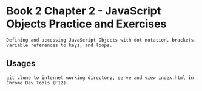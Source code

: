 # Book 2 Chapter 2 - JavaScript Objects Practice and Exercises
  
	Defining and accessing JavaScript Objects with dot notation, brackets, variable references to keys, and loops.

## Usages
	
	git clone to internet working directory, serve and view index.html in Chrome Dev Tools (F12).



